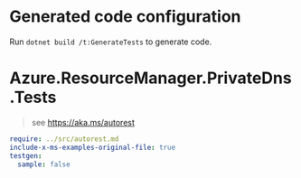 # Generated code configuration

Run `dotnet build /t:GenerateTests` to generate code.

# Azure.ResourceManager.PrivateDns.Tests

> see https://aka.ms/autorest
``` yaml
require: ../src/autorest.md
include-x-ms-examples-original-file: true
testgen:
  sample: false
```
